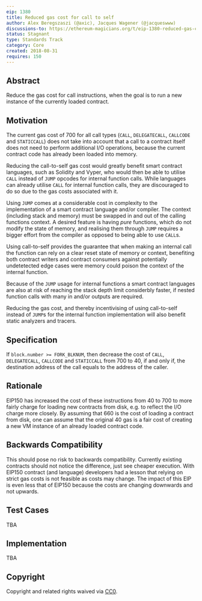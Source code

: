 ```yaml
---
eip: 1380
title: Reduced gas cost for call to self
author: Alex Beregszaszi (@axic), Jacques Wagener (@jacqueswww)
discussions-to: https://ethereum-magicians.org/t/eip-1380-reduced-gas-cost-for-call-to-self/1242
status: Stagnant
type: Standards Track
category: Core
created: 2018-08-31
requires: 150
---
```


## Abstract
Reduce the gas cost for call instructions, when the goal is to run a new instance of the currently loaded contract.

## Motivation
The current gas cost of 700 for all call types (`CALL`, `DELEGATECALL`, `CALLCODE` and `STATICCALL`) does not take into account that a call to a contract itself
does not need to perform additional I/O operations, because the current contract code has already been loaded into memory.

Reducing the call-to-self gas cost would greatly benefit smart contract languages, such as Solidity and Vyper, who would then be able to utilise `CALL` instead
of `JUMP` opcodes for internal function calls. While languages can already utilise `CALL` for internal function calls, they are discouraged to do so due to the
gas costs associated with it.

Using `JUMP` comes at a considerable cost in complexity to the implementation of a smart contract language and/or compiler. The context (including stack and memory)
must be swapped in and out of the calling functions context. A desired feature is having *pure* functions, which do not modify the state of memory, and realising
them through `JUMP` requires a bigger effort from the compiler as opposed to being able to use `CALL`s.

Using call-to-self provides the guarantee that when making an internal call the function can rely on a clear reset state of memory or context, benefiting both
contract writers and contract consumers against potentially undetetected edge cases were memory could poison the context of the internal function.

Because of the `JUMP` usage for internal functions a smart contract languages are also at risk of reaching the stack depth limit considerbly faster, if nested
function calls with many in and/or outputs are required.

Reducing the gas cost, and thereby incentivising of using call-to-self instead of `JUMP`s for the internal function implementation will also benefit static
analyzers and tracers.

## Specification
If `block.number >= FORK_BLKNUM`, then decrease the cost of `CALL`, `DELEGATECALL`, `CALLCODE` and `STATICCALL` from 700 to 40,
if and only if, the destination address of the call equals to the address of the caller.

## Rationale
EIP150 has increased the cost of these instructions from 40 to 700 to more fairly charge for loading new contracts from disk, e.g. to reflect the I/O charge more closely.
By assuming that 660 is the cost of loading a contract from disk, one can assume that the original 40 gas is a fair cost of creating a new VM instance of an already loaded contract code.

## Backwards Compatibility
This should pose no risk to backwards compatibility. Currently existing contracts should not notice the difference, just see cheaper execution.
With EIP150 contract (and language) developers had a lesson that relying on strict gas costs is not feasible as costs may change.
The impact of this EIP is even less that of EIP150 because the costs are changing downwards and not upwards.

## Test Cases
TBA

## Implementation
TBA

## Copyright
Copyright and related rights waived via [CC0](../LICENCE).
